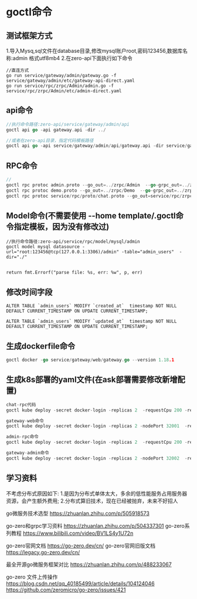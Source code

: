 # goctl命令


## 测试框架方式
1.导入Mysq,sql文件在database目录,修改mysql账户root,密码123456,数据库名称:admin 格式utf8mb4
2.在zero-api下面执行如下命令
```shell
//直连方式
go run service/gateway/admin/gateway.go -f service/gateway/admin/etc/gateway-api-direct.yaml
go run service/rpc/zrpc/Admin/admin.go -f service/rpc/zrpc/Admin/etc/admin-direct.yaml
```

## api命令

```go
//执行命令路径:zero-api/service/gateway/admin/api
goctl api go -api gateway.api -dir ../

//或者在zero-api目录，指定代码模板路径
goctl api go -api service/gateway/admin/api/gateway.api -dir service/gateway/admin  --home template/.goctl

```

## RPC命令

```go
//
goctl rpc protoc admin.proto --go_out=../zrpc/Admin  --go-grpc_out=../zrpc/Admin  --zrpc_out=../zrpc/Admin  --home template/.goctl
goctl rpc protoc demo.proto --go_out=../zrpc/Demo  --go-grpc_out=../zrpc/Demo  --zrpc_out=../zrpc/Demo  --home template/.goctl
goctl rpc protoc service/rpc/proto/chat.proto --go_out=service/rpc/zrpc/Chat  --go-grpc_out=service/rpc/zrpc/Chat  --zrpc_out=service/rpc/zrpc/Chat   --home template/.goctl
```

## Model命令(不需要使用 --home template/.goctl命令指定模板，因为没有修改过)

```
//执行命令路径:zero-api/service/rpc/model/mysql/admin
goctl model mysql datasource -url="root:123456@tcp(127.0.0.1:3306)/admin" -table="admin_users"  -dir="./" 


return fmt.Errorf("parse file: %s, err: %w", p, err)
```

## 修改时间字段

```mysql
ALTER TABLE `admin_users` MODIFY `created_at`  timestamp NOT NULL DEFAULT CURRENT_TIMESTAMP ON UPDATE CURRENT_TIMESTAMP;

ALTER TABLE `admin_users` MODIFY `updated_at`  timestamp NOT NULL DEFAULT CURRENT_TIMESTAMP ON UPDATE CURRENT_TIMESTAMP;
```

## 生成dockerfile命令
```go
goctl docker -go service/gateway/web/gateway.go --version 1.18.1

```
## 生成k8s部署的yaml文件(在ask部署需要修改新增配置)
```go
chat-rpc代码
goctl kube deploy -secret docker-login -replicas 2  -requestCpu 200 -requestMem 50 -limitCpu 300 -limitMem 100 -name zero-api-chat-rpc -namespace zero-api -image xiaoxia-acr1-registry.cn-shenzhen.cr.aliyuncs.com/zero-api/chat-rpc:1.0.0 -o zero-api-chat-rpc.yaml -port 1001 -serviceAccount find-endpoints

gateway-web命令
goctl kube deploy -secret docker-login -replicas 2 -nodePort 32001  -requestCpu 200 -requestMem 50 -limitCpu 300 -limitMem 100 -name zero-api-gateway-api -namespace zero-api -image xiaoxia-acr1-registry.cn-shenzhen.cr.aliyuncs.com/zero-api/gateway-web:1.0.0 -o zero-api-web-api.yaml -port 2001 -serviceAccount find-endpoints

admin-rpc命令
goctl kube deploy -secret docker-login -replicas 2  -requestCpu 200 -requestMem 50 -limitCpu 300 -limitMem 100 -name zero-api-admin-rpc -namespace zero-api -image xiaoxia-acr1-registry.cn-shenzhen.cr.aliyuncs.com/zero-api/admin-rpc:1.0.0 -o zero-api-admin-rpc.yaml -port 1002 -serviceAccount find-endpoints

gateway-admin命令
goctl kube deploy -secret docker-login -replicas 2 -nodePort 32002  -requestCpu 200 -requestMem 50 -limitCpu 300 -limitMem 100 -name zero-api-gateway-admin -namespace zero-api -image xiaoxia-acr1-registry.cn-shenzhen.cr.aliyuncs.com/zero-api/gateway-admin:1.0.0 -o zero-api-admin-api.yaml -port 2002 -serviceAccount find-endpoints


```



## 学习资料
不考虑分布式原因如下:
1.是因为分布式单体太大，多余的低性能服务占用服务器资源，会产生额外费用;
2.分布式算旧技术，现在已经被抛弃，未来不好招人

go微服务技术选型
https://zhuanlan.zhihu.com/p/505918573

go-zero和grpc学习资料
https://zhuanlan.zhihu.com/p/504337301
go-zero系列教程
https://www.bilibili.com/video/BV1LS4y1U72n

go-zero官网文档
https://go-zero.dev/cn/
go-zero官网旧版文档
https://legacy.go-zero.dev/cn/


最全开源go微服务框架对比
https://zhuanlan.zhihu.com/p/488233067

go-zero 文件上传操作
https://blog.csdn.net/qq_40185499/article/details/104124046
https://github.com/zeromicro/go-zero/issues/421